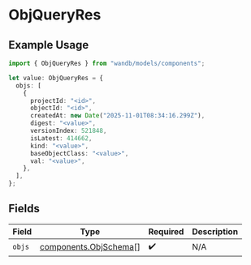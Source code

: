 # ObjQueryRes

## Example Usage

```typescript
import { ObjQueryRes } from "wandb/models/components";

let value: ObjQueryRes = {
  objs: [
    {
      projectId: "<id>",
      objectId: "<id>",
      createdAt: new Date("2025-11-01T08:34:16.299Z"),
      digest: "<value>",
      versionIndex: 521848,
      isLatest: 414662,
      kind: "<value>",
      baseObjectClass: "<value>",
      val: "<value>",
    },
  ],
};
```

## Fields

| Field                                                          | Type                                                           | Required                                                       | Description                                                    |
| -------------------------------------------------------------- | -------------------------------------------------------------- | -------------------------------------------------------------- | -------------------------------------------------------------- |
| `objs`                                                         | [components.ObjSchema](../../models/components/objschema.md)[] | :heavy_check_mark:                                             | N/A                                                            |